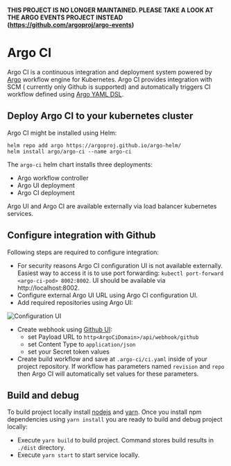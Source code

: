 **THIS PROJECT IS NO LONGER MAINTAINED. PLEASE TAKE A LOOK AT THE ARGO EVENTS PROJECT INSTEAD (https://github.com/argoproj/argo-events)**

# Argo CI

Argo CI is a continuous integration and deployment system powered by [Argo](http://argoproj.io) workflow engine for Kubernetes. Argo CI provides integration with SCM
( currently only Github is supported) and automatically triggers CI workflow defined using [Argo YAML DSL](https://applatix.com/open-source/argo/docs/argo_v2_yaml.html).

## Deploy Argo CI to your kubernetes cluster

Argo CI might be installed using Helm:

```
helm repo add argo https://argoproj.github.io/argo-helm/
helm install argo/argo-ci --name argo-ci
```

The `argo-ci` helm chart installs three deployments:
- Argo workflow controller
- Argo UI deployment
- Argo CI deployment

Argo UI and Argo CI are available externally via load balancer kubernetes services.

## Configure integration with Github

Following steps are required to configure integration:

* For security reasons Argo CI configuration UI is not available externally. Easiest way to access it is to use port forwarding: `kubectl port-forward <argo-ci-pod> 8002:8002`.
UI should be available via http://localhost:8002.
* Configure external Argo UI URL using Argo CI configuration UI.
* Add required repositories using Argo UI:

![Configuration UI](docs/configuration.png "Configuration UI")

* Create webhook using [Github UI](https://developer.github.com/webhooks/creating/#setting-up-a-webhook):
  * set Payload URL to `http<ArgoCiDomain>/api/webhook/github`
  * set Content Type to `application/json`
  * set your Secret token values
* Create build workflow and save at `.argo-ci/ci.yaml` inside of your project repository. If workflow has parameters named `revision` and `repo` then Argo CI will automatically set values for these parameters.

## Build and debug

To build project locally install [nodejs](https://nodejs.org) and [yarn](https://yarnpkg.com). Once you install npm dependencies using `yarn install` you are ready to build and
debug project locally:

* Execute `yarn build` to build project. Command stores build results in `./dist` directory.
* Execute `yarn start` to start service locally.
